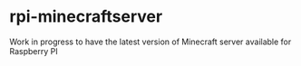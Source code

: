 # rpi-minecraftserver

Work in progress to have the latest version of Minecraft server available for Raspberry PI